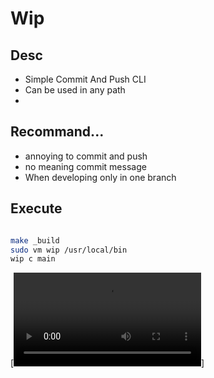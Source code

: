 # Wip

## Desc

- Simple Commit And Push CLI
- Can be used in any path
- 

## Recommand...

- annoying to commit and push
- no meaning commit message
- When developing only in one branch 

## Execute

```sh

make _build
sudo vm wip /usr/local/bin
wip c main
```

[![recording](./public/recording.mp4)]



